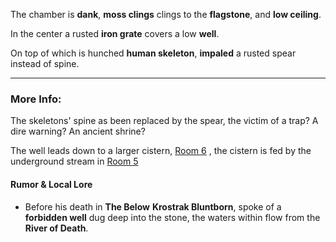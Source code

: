 The chamber is **dank**, **moss clings** clings to the **flagstone**, and **low ceiling**. 

In the center a rusted **iron grate** covers a low **well**.

On top of which is hunched **human skeleton**, **impaled** a rusted spear instead of spine.

---

### More Info:

The skeletons' spine as been replaced by the spear, the victim of a trap? A dire warning? An ancient shrine?

The well leads down to a larger cistern, [Room 6](Room_6.md) , the cistern is fed by the underground stream in [Room 5](Room_5.md)

#### Rumor & Local Lore

* Before his death in **The Below** **Krostrak Bluntborn**, spoke of a **forbidden well** dug deep into the stone, the waters within flow from the **River of Death**.
